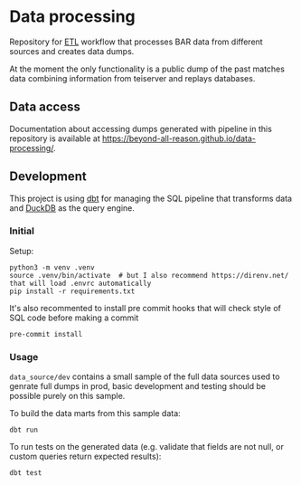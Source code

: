 # Data processing

Repository for [ETL](https://en.wikipedia.org/wiki/Extract%2C_transform%2C_load)
workflow that processes BAR data from different sources and creates data dumps.

At the moment the only functionality is a public dump of the past matches data
combining information from teiserver and replays databases.

## Data access

Documentation about accessing dumps generated with pipeline in this repository
is available at https://beyond-all-reason.github.io/data-processing/.

## Development

This project is using [dbt](https://docs.getdbt.com/docs/introduction) for
managing the SQL pipeline that transforms data and [DuckDB](https://duckdb.org/)
as the query engine.

### Initial

Setup:

```
python3 -m venv .venv
source .venv/bin/activate  # but I also recommend https://direnv.net/ that will load .envrc automatically
pip install -r requirements.txt
```

It's also recommented to install pre commit hooks that will check style of SQL
code before making a commit

```
pre-commit install
```

### Usage

`data_source/dev` contains a small sample of the full data sources used to
genrate full dumps in prod, basic development and testing should be possible
purely on this sample.

To build the data marts from this sample data:

```
dbt run
```

To run tests on the generated data (e.g. validate that fields are not null, or
custom queries return expected results):

```
dbt test
```
